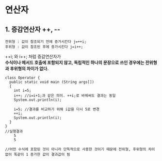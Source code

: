 # 연산자
## 1. 증감연산자 ++, --

    전위형 : 값이 참조되기 전에 증가시킨다 j=++i;
    후위형 : 값이 참조된 후에 증가시킨다 j=i++;

++i; 와 i++; 처럼 증감연산자가  
**수식이나 메서드 호출에 포함되지 않고, 독립적인 하나의 문장으로 쓰인 경우에는 전위형과 후위형의 차이가 없다.**

    class Operator {
      public static void main (String args[])
      {
        int i=5;
        i++; //i=i+1;과 같은 의미. ++i;로 바꿔써도 결과는 동일
        System.out.println(i);

        i=5; //결과를 비교하기 위해 i값을 다시 5로 변경
        ++i;
        System.out.println(i);
      }
    }
    //실행결과
        5
        5
   
    //어떤 수식에 포함된 것이 아니라 단독적으로 사용한 것이기 때문에 전위형, 후위형의 차이없이 똑같이 1 증가한 값이 결과값이 됨



    
